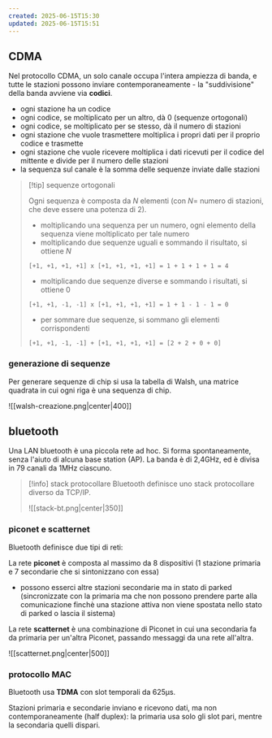 ```yaml
---
created: 2025-06-15T15:30
updated: 2025-06-15T15:51
---
```

## CDMA
Nel protocollo CDMA, un solo canale occupa l'intera ampiezza di banda, e tutte le stazioni possono inviare contemporaneamente - la "suddivisione" della banda avviene via **codici**.

- ogni stazione ha un codice
- ogni codice, se moltiplicato per un altro, dà 0 (sequenze ortogonali)
- ogni codice, se moltiplicato per se stesso, dà il numero di stazioni
- ogni stazione che vuole trasmettere moltiplica i propri dati per il proprio codice e trasmette
- ogni stazione che vuole ricevere moltiplica i dati ricevuti per il codice del mittente e divide per il numero delle stazioni
- la sequenza sul canale è la somma delle sequenze inviate dalle stazioni

>[!tip] sequenze ortogonali
>
>Ogni sequenza è composta da $N$ elementi (con $N=$ numero di stazioni, che deve essere una potenza di 2).
>
>- moltiplicando una sequenza per un numero, ogni elemento della sequenza viene moltiplicato per tale numero
>- moltiplicando due sequenze uguali e sommando il risultato, si ottiene $N$
>```
>[+1, +1, +1, +1] x [+1, +1, +1, +1] = 1 + 1 + 1 + 1 = 4
>```
>- moltiplicando due sequenze diverse e sommando i risultati, si ottiene 0
>```
>[+1, +1, -1, -1] x [+1, +1, +1, +1] = 1 + 1 - 1 - 1 = 0
>```
>- per sommare due sequenze, si sommano gli elementi corrispondenti
>```
>[+1, +1, -1, -1] + [+1, +1, +1, +1] = [2 + 2 + 0 + 0]
>```

### generazione di sequenze
Per generare sequenze di chip si usa la tabella di Walsh, una matrice quadrata in cui ogni riga è una sequenza di chip.

![[walsh-creazione.png|center|400]]

## bluetooth
Una LAN bluetooth è una piccola rete ad hoc. Si forma spontaneamente, senza l'aiuto di alcuna base station (AP). La banda è di 2,4GHz, ed è divisa in 79 canali da 1MHz ciascuno.

>[!info] stack protocollare
>Bluetooth definisce uno stack protocollare diverso da TCP/IP.
>
>![[stack-bt.png|center|350]]

### piconet e scatternet
Bluetooth definisce due tipi di reti: 

La rete **piconet** è composta al massimo da 8 dispositivi (1 stazione primaria e 7 secondarie che si sintonizzano con essa)
- possono esserci altre stazioni secondarie ma in stato di parked (sincronizzate con la primaria ma che non possono prendere parte alla comunicazione finchè una stazione attiva non viene spostata nello stato di parked o lascia il sistema)

La rete **scatternet** è una combinazione di Piconet in cui una secondaria fa da primaria per un'altra Piconet, passando messaggi da una rete all'altra.

![[scatternet.png|center|500]]

### protocollo MAC
Bluetooth usa **TDMA** con slot temporali da 625μs.

Stazioni primaria e secondarie inviano e ricevono dati, ma non contemporaneamente (half duplex): la primaria usa solo gli slot pari, mentre la secondaria quelli dispari.